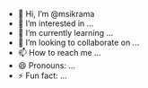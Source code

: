 - 👋 Hi, I’m @msikrama
- 👀 I’m interested in ...
- 🌱 I’m currently learning ...
- 💞️ I’m looking to collaborate on ...
- 📫 How to reach me ...
- 😄 Pronouns: ...
- ⚡ Fun fact: ...

<!---
msikrama/msikrama is a ✨ special ✨ repository because its `README.md` (this file) appears on your GitHub profile.
You can click the Preview link to take a look at your changes.
--->
